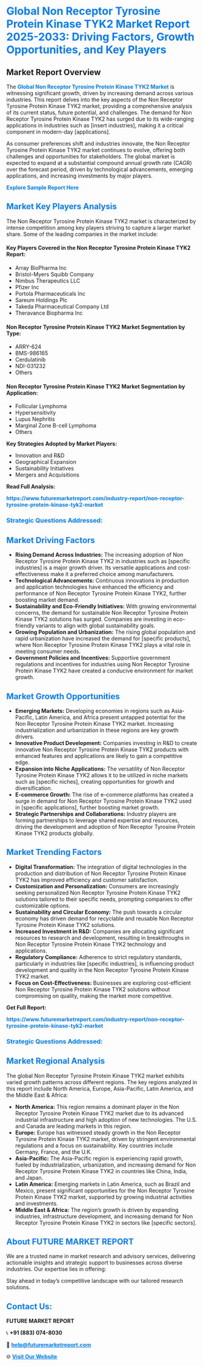 <h1 style="color: #007BFF;">Global Non Receptor Tyrosine Protein Kinase TYK2 Market Report 2025-2033: Driving Factors, Growth Opportunities, and Key Players</h1>

<section id="overview">
<h2>Market Report Overview</h2>
<p>The <a href="https://www.futuremarketreport.com/industry-report/non-receptor-tyrosine-protein-kinase-tyk2-market" style="color: #007BFF; text-decoration: none;"><strong>Global Non Receptor Tyrosine Protein Kinase TYK2 Market</strong></a> is witnessing significant growth, driven by increasing demand across various industries. This report delves into the key aspects of the Non Receptor Tyrosine Protein Kinase TYK2 market, providing a comprehensive analysis of its current status, future potential, and challenges. The demand for Non Receptor Tyrosine Protein Kinase TYK2 has surged due to its wide-ranging applications in industries such as [insert industries], making it a critical component in modern-day [applications].</p>
<p>As consumer preferences shift and industries innovate, the Non Receptor Tyrosine Protein Kinase TYK2 market continues to evolve, offering both challenges and opportunities for stakeholders. The global market is expected to expand at a substantial compound annual growth rate (CAGR) over the forecast period, driven by technological advancements, emerging applications, and increasing investments by major players.</p>
</section>

<section id="overview">
<p><a href="https://www.futuremarketreport.com/request-sample/reportId=53614" style="color: #007BFF; text-decoration: none;"><strong>Explore Sample Report Here</strong></a></p>
</section>

<section id="key-players">
<h2 style="color: #007BFF;">Market Key Players Analysis</h2>
<p>The Non Receptor Tyrosine Protein Kinase TYK2 market is characterized by intense competition among key players striving to capture a larger market share. Some of the leading companies in the market include:</p>
<h4>Key Players Covered in the Non Receptor Tyrosine Protein Kinase TYK2 Report:</h4>
<ul><li>Array BioPharma Inc</li><li>Bristol-Myers Squibb Company</li><li>Nimbus Therapeutics LLC</li><li>Pfizer Inc</li><li>Portola Pharmaceuticals Inc</li><li>Sareum Holdings Plc</li><li>Takeda Pharmaceutical Company Ltd</li><li>Theravance Biopharma Inc</li></ul>
<h4>Non Receptor Tyrosine Protein Kinase TYK2 Market Segmentation by Type:</h4>
<ul><li>ARRY-624</li><li>BMS-986165</li><li>Cerdulatinib</li><li>NDI-031232</li><li>Others</li></ul>

<h4>Non Receptor Tyrosine Protein Kinase TYK2 Market Segmentation by Application:</h4>
<ul><li>Follicular Lymphoma</li><li>Hypersensitivity</li><li>Lupus Nephritis</li><li>Marginal Zone B-cell Lymphoma</li><li>Others</li></ul>
<p><strong>Key Strategies Adopted by Market Players:</strong></p>
<ul>
<li>Innovation and R&D</li>
<li>Geographical Expansion</li>
<li>Sustainability Initiatives</li>
<li>Mergers and Acquisitions</li>
</ul>
</section>

<section>
<p><strong>Read Full Analysis: </strong></p><a href="https://www.futuremarketreport.com/industry-report/non-receptor-tyrosine-protein-kinase-tyk2-market" style="color: #007BFF; text-decoration: none;"><strong>https://www.futuremarketreport.com/industry-report/non-receptor-tyrosine-protein-kinase-tyk2-market</strong></a>
<h3 style="color: #007BFF;">Strategic Questions Addressed:</h3>
</section>

<section id="driving-factors">
<h2 style="color: #007BFF;">Market Driving Factors</h2>
<ul>
<li><strong>Rising Demand Across Industries:</strong> The increasing adoption of Non Receptor Tyrosine Protein Kinase TYK2 in industries such as [specific industries] is a major growth driver. Its versatile applications and cost-effectiveness make it a preferred choice among manufacturers.</li>
<li><strong>Technological Advancements:</strong> Continuous innovations in production and application technologies have enhanced the efficiency and performance of Non Receptor Tyrosine Protein Kinase TYK2, further boosting market demand.</li>
<li><strong>Sustainability and Eco-Friendly Initiatives:</strong> With growing environmental concerns, the demand for sustainable Non Receptor Tyrosine Protein Kinase TYK2 solutions has surged. Companies are investing in eco-friendly variants to align with global sustainability goals.</li>
<li><strong>Growing Population and Urbanization:</strong> The rising global population and rapid urbanization have increased the demand for [specific products], where Non Receptor Tyrosine Protein Kinase TYK2 plays a vital role in meeting consumer needs.</li>
<li><strong>Government Policies and Incentives:</strong> Supportive government regulations and incentives for industries using Non Receptor Tyrosine Protein Kinase TYK2 have created a conducive environment for market growth.</li>
</ul>
</section>

<section id="growth-opportunities">
<h2 style="color: #007BFF;">Market Growth Opportunities</h2>
<ul>
<li><strong>Emerging Markets:</strong> Developing economies in regions such as Asia-Pacific, Latin America, and Africa present untapped potential for the Non Receptor Tyrosine Protein Kinase TYK2 market. Increasing industrialization and urbanization in these regions are key growth drivers.</li>
<li><strong>Innovative Product Development:</strong> Companies investing in R&D to create innovative Non Receptor Tyrosine Protein Kinase TYK2 products with enhanced features and applications are likely to gain a competitive edge.</li>
<li><strong>Expansion into Niche Applications:</strong> The versatility of Non Receptor Tyrosine Protein Kinase TYK2 allows it to be utilized in niche markets such as [specific niches], creating opportunities for growth and diversification.</li>
<li><strong>E-commerce Growth:</strong> The rise of e-commerce platforms has created a surge in demand for Non Receptor Tyrosine Protein Kinase TYK2 used in [specific applications], further boosting market growth.</li>
<li><strong>Strategic Partnerships and Collaborations:</strong> Industry players are forming partnerships to leverage shared expertise and resources, driving the development and adoption of Non Receptor Tyrosine Protein Kinase TYK2 products globally.</li>
</ul>
</section>

<section id="trending-factors">
<h2 style="color: #007BFF;">Market Trending Factors</h2>
<ul>
<li><strong>Digital Transformation:</strong> The integration of digital technologies in the production and distribution of Non Receptor Tyrosine Protein Kinase TYK2 has improved efficiency and customer satisfaction.</li>
<li><strong>Customization and Personalization:</strong> Consumers are increasingly seeking personalized Non Receptor Tyrosine Protein Kinase TYK2 solutions tailored to their specific needs, prompting companies to offer customizable options.</li>
<li><strong>Sustainability and Circular Economy:</strong> The push towards a circular economy has driven demand for recyclable and reusable Non Receptor Tyrosine Protein Kinase TYK2 solutions.</li>
<li><strong>Increased Investment in R&D:</strong> Companies are allocating significant resources to research and development, resulting in breakthroughs in Non Receptor Tyrosine Protein Kinase TYK2 technology and applications.</li>
<li><strong>Regulatory Compliance:</strong> Adherence to strict regulatory standards, particularly in industries like [specific industries], is influencing product development and quality in the Non Receptor Tyrosine Protein Kinase TYK2 market.</li>
<li><strong>Focus on Cost-Effectiveness:</strong> Businesses are exploring cost-efficient Non Receptor Tyrosine Protein Kinase TYK2 solutions without compromising on quality, making the market more competitive.</li>
</ul>
</section>

<section>
<p><strong>Get Full Report: </strong></p><a href="https://www.futuremarketreport.com/industry-report/non-receptor-tyrosine-protein-kinase-tyk2-market" style="color: #007BFF; text-decoration: none;"><strong>https://www.futuremarketreport.com/industry-report/non-receptor-tyrosine-protein-kinase-tyk2-market</strong></a>
<h3 style="color: #007BFF;">Strategic Questions Addressed:</h3>
</section>


<section id="regional-analysis">
<h2 style="color: #007BFF;">Market Regional Analysis</h2>
<p>The global Non Receptor Tyrosine Protein Kinase TYK2 market exhibits varied growth patterns across different regions. The key regions analyzed in this report include North America, Europe, Asia-Pacific, Latin America, and the Middle East & Africa:</p>
<ul>
<li><strong>North America:</strong> This region remains a dominant player in the Non Receptor Tyrosine Protein Kinase TYK2 market due to its advanced industrial infrastructure and high adoption of new technologies. The U.S. and Canada are leading markets in this region.</li>
<li><strong>Europe:</strong> Europe has witnessed steady growth in the Non Receptor Tyrosine Protein Kinase TYK2 market, driven by stringent environmental regulations and a focus on sustainability. Key countries include Germany, France, and the U.K.</li>
<li><strong>Asia-Pacific:</strong> The Asia-Pacific region is experiencing rapid growth, fueled by industrialization, urbanization, and increasing demand for Non Receptor Tyrosine Protein Kinase TYK2 in countries like China, India, and Japan.</li>
<li><strong>Latin America:</strong> Emerging markets in Latin America, such as Brazil and Mexico, present significant opportunities for the Non Receptor Tyrosine Protein Kinase TYK2 market, supported by growing industrial activities and investments.</li>
<li><strong>Middle East & Africa:</strong> The region’s growth is driven by expanding industries, infrastructure development, and increasing demand for Non Receptor Tyrosine Protein Kinase TYK2 in sectors like [specific sectors].</li>
</ul>
</section>

<footer>
<h2 style="color: #007BFF;">About FUTURE MARKET REPORT</h2>
<p>We are a trusted name in market research and advisory services, delivering actionable insights and strategic support to businesses across diverse industries. Our expertise lies in offering:</p>

<p>Stay ahead in today’s competitive landscape with our tailored research solutions.</p>

<h2 style="color: #007BFF;">Contact Us:</h2>
<p><strong>FUTURE MARKET REPORT</strong></p>
<p>📞 <strong>+91 (883) 074-8030</strong></p>
<p>📧 <strong><a href="mailto:help@futuremarketreport.com" style="color: #007BFF;">help@futuremarketreport.com</a></strong></p>
<p>🌐 <strong><a href="https://www.futuremarketreport.com/" style="color: #007BFF;">Visit Our Website</a></strong></p>
</footer>